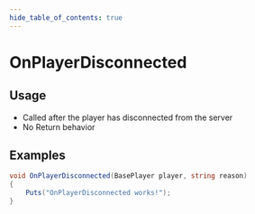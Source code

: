 ```yaml
---
hide_table_of_contents: true
---
```


# OnPlayerDisconnected

## Usage

* Called after the player has disconnected from the server
* No Return behavior

## Examples

```csharp title=""
void OnPlayerDisconnected(BasePlayer player, string reason)
{
    Puts("OnPlayerDisconnected works!");
}
```
